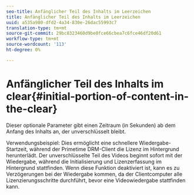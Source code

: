 ```yaml
---
seo-title: Anfänglicher Teil des Inhalts im Leerzeichen
title: Anfänglicher Teil des Inhalts im Leerzeichen
uuid: a535a980-dfd2-4a34-830e-26dac55993c7
translation-type: tm+mt
source-git-commit: 29bc8323460d9be0fce66cbea7c6fce46df20d61
workflow-type: tm+mt
source-wordcount: '113'
ht-degree: 0%

---
```



# Anfänglicher Teil des Inhalts im clear{#initial-portion-of-content-in-the-clear}

Dieser optionale Parameter gibt einen Zeitraum (in Sekunden) ab dem Anfang des Inhalts an, der unverschlüsselt bleibt.

Verwendungsbeispiel: Dies ermöglicht eine schnellere Wiedergabe-Startzeit, während der Primetime DRM-Client die Lizenz im Hintergrund herunterlädt. Der unverschlüsselte Teil des Videos beginnt sofort mit der Wiedergabe, während die Initialisierung und Lizenzerfassung im Hintergrund stattfinden. Wenn diese Funktion deaktiviert ist, kann es zu Verzögerungen bei der Wiedergabe kommen, da der Clientcomputer alle Lizenzierungsschritte durchführt, bevor eine Videowiedergabe stattfinden kann.
